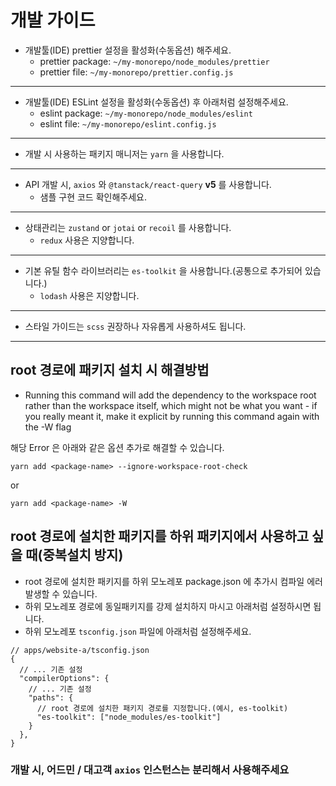 # 개발 가이드

- 개발툴(IDE) prettier 설정을 활성화(수동옵션) 해주세요.
  - prettier package: `~/my-monorepo/node_modules/prettier`
  - prettier file: `~/my-monorepo/prettier.config.js`

----
- 개발툴(IDE) ESLint 설정을 활성화(수동옵션) 후 아래처럼 설정해주세요.
  - eslint package: `~/my-monorepo/node_modules/eslint`
  - eslint file: `~/my-monorepo/eslint.config.js`

----
- 개발 시 사용하는 패키지 매니저는 `yarn` 을 사용합니다.
----
- API 개발 시, `axios` 와 `@tanstack/react-query` __v5__ 를 사용합니다.
  - 샘플 구현 코드 확인해주세요.
----
- 상태관리는 `zustand` or `jotai` or `recoil` 를 사용합니다.
  - `redux` 사용은 지양합니다.
----
- 기본 유틸 함수 라이브러리는 `es-toolkit` 을 사용합니다.(공통으로 추가되어 있습니다.)
  - `lodash` 사용은 지양합니다.
----
- 스타일 가이드는 `scss` 권장하나 자유롭게 사용하셔도 됩니다.
----

## root 경로에 패키지 설치 시 해결방법

- Running this command will add the dependency to the workspace root rather than the workspace itself, which might not be what you want - if you really meant it, make it explicit by running this command again with the -W flag

해당 Error 은 아래와 같은 옵션 추가로 해결할 수 있습니다.

```
yarn add <package-name> --ignore-workspace-root-check
```
or
```
yarn add <package-name> -W
```

## root 경로에 설치한 패키지를 하위 패키지에서 사용하고 싶을 때(중복설치 방지)
- root 경로에 설치한 패키지를 하위 모노레포 package.json 에 추가시 컴파일 에러 발생할 수 있습니다.
- 하위 모노레포 경로에 동일패키지를 강제 설치하지 마시고 아래처럼 설정하시면 됩니다.
- 하위 모노레포 `tsconfig.json` 파일에 아래처럼 설정해주세요.
```json5
// apps/website-a/tsconfig.json
{
  // ... 기존 설정
  "compilerOptions": {
    // ... 기존 설정
    "paths": {
      // root 경로에 설치한 패키지 경로를 지정합니다.(예시, es-toolkit)
      "es-toolkit": ["node_modules/es-toolkit"]
    }
  },
}
```

### 개발 시, 어드민 / 대고객 `axios` 인스턴스는 분리해서 사용해주세요
